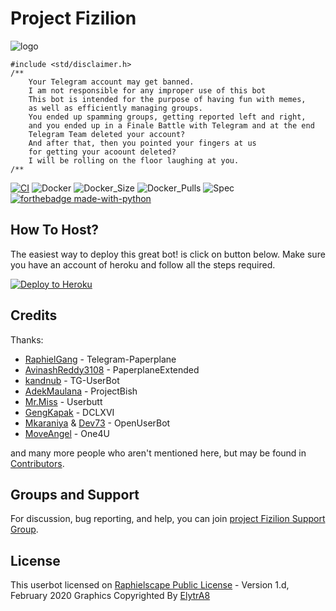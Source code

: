 # Project Fizilion

![logo](https://github.com/ElytrA8/ProjectFizilion/raw/dragon/resources/curved.png)

```
#include <std/disclaimer.h>
/**
    Your Telegram account may get banned.
    I am not responsible for any improper use of this bot
    This bot is intended for the purpose of having fun with memes,
    as well as efficiently managing groups.
    You ended up spamming groups, getting reported left and right,
    and you ended up in a Finale Battle with Telegram and at the end
    Telegram Team deleted your account?
    And after that, then you pointed your fingers at us
    for getting your acoount deleted?
    I will be rolling on the floor laughing at you.
/**
```

[![CI](https://img.shields.io/github/workflow/status/ElytrA8/ProjectFizilion/FailedChecker?style=for-the-badge)](https://github.com/ElytrA8/ProjectFizilion/actions "build")
![Docker](https://img.shields.io/docker/cloud/build/elytra8/projectfizilion?style=for-the-badge)
![Docker_Size](https://img.shields.io/docker/image-size/elytra8/projectfizilion?style=for-the-badge)
![Docker_Pulls](https://img.shields.io/docker/pulls/elytra8/projectfizilion?style=for-the-badge)
![Spec](https://img.shields.io/badge/Made%20with-LOVE-black?style=for-the-badge)
[![forthebadge made-with-python](http://ForTheBadge.com/images/badges/made-with-python.svg)](https://www.python.org/)

## How To Host?

The easiest way to deploy this great bot! is click on button below.
Make sure you have an account of heroku and follow all the steps required.

<p align="left"><a href="https://heroku.com/deploy?template=https://github.com/ElytrA8/ProjectFizilion/tree/dragon"> <img src="https://www.herokucdn.com/deploy/button.svg" alt="Deploy to Heroku" /></a></p>

## Credits

Thanks: 
* [RaphielGang](https://github.com/RaphielGang) - Telegram-Paperplane
* [AvinashReddy3108](https://github.com/AvinashReddy3108) - PaperplaneExtended
* [kandnub](https://github.com/kandnub) - TG-UserBot
* [AdekMaulana](https://github.com/adekmaulana) - ProjectBish
* [Mr.Miss](https://github.com/keselekpermen69) - Userbutt
* [GengKapak](https://github.com/GengKapak) - DCLXVI
* [Mkaraniya](https://github.com/mkaraniya) & [Dev73](https://github.com/Devp73) - OpenUserBot
* [MoveAngel](https://github.com/MoveAngel) - One4U

and many more people who aren't mentioned here, but may be found in [Contributors](https://github.com/ElytrA8/ProjectFizilion/graphs/contributors).

## Groups and Support

For discussion, bug reporting, and help, you can join [project Fizilion Support Group](https://t.me/ProjectFizilion).

## License

This userbot licensed on [Raphielscape Public License](https://github.com/ElytrA8/ProjectFizilion/blob/dragon/LICENSE) - Version 1.d, February 2020
Graphics Copyrighted By [ElytrA8](https://t.me/ElytrA8)
